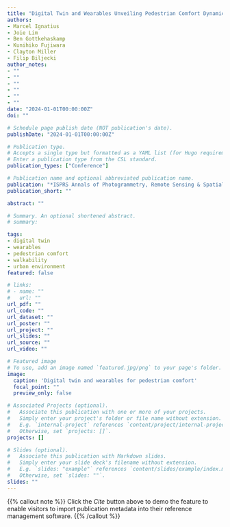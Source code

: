 ```yaml
---
title: "Digital Twin and Wearables Unveiling Pedestrian Comfort Dynamics and Walkability in Cities"
authors:
- Marcel Ignatius
- Joie Lim
- Ben Gottkehaskamp
- Kunihiko Fujiwara
- Clayton Miller
- Filip Biljecki
author_notes:
- ""
- ""
- ""
- ""
- ""
- ""
date: "2024-01-01T00:00:00Z"
doi: ""

# Schedule page publish date (NOT publication's date).
publishDate: "2024-01-01T00:00:00Z"

# Publication type.
# Accepts a single type but formatted as a YAML list (for Hugo requirements).
# Enter a publication type from the CSL standard.
publication_types: ["Conference"]

# Publication name and optional abbreviated publication name.
publication: "*ISPRS Annals of Photogrammetry, Remote Sensing & Spatial Information Sciences, 10*"
publication_short: ""

abstract: ""

# Summary. An optional shortened abstract.
# summary: 

tags:
- digital twin
- wearables
- pedestrian comfort
- walkability
- urban environment
featured: false

# links:
# - name: ""
#   url: ""
url_pdf: ""
url_code: ""
url_dataset: ""
url_poster: ""
url_project: ""
url_slides: ""
url_source: ""
url_video: ""

# Featured image
# To use, add an image named `featured.jpg/png` to your page's folder. 
image:
  caption: 'Digital twin and wearables for pedestrian comfort'
  focal_point: ""
  preview_only: false

# Associated Projects (optional).
#   Associate this publication with one or more of your projects.
#   Simply enter your project's folder or file name without extension.
#   E.g. `internal-project` references `content/project/internal-project/index.md`.
#   Otherwise, set `projects: []`.
projects: []

# Slides (optional).
#   Associate this publication with Markdown slides.
#   Simply enter your slide deck's filename without extension.
#   E.g. `slides: "example"` references `content/slides/example/index.md`.
#   Otherwise, set `slides: ""`.
slides: ""
---
```


{{% callout note %}}
Click the *Cite* button above to demo the feature to enable visitors to import publication metadata into their reference management software.
{{% /callout %}} 